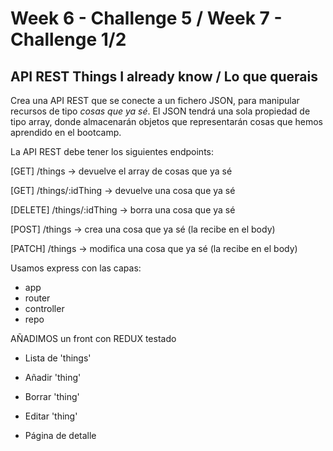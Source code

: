 # Week 6 - Challenge 5 / Week 7 - Challenge 1/2

## API REST Things I already know / Lo que querais

Crea una API REST que se conecte a un fichero JSON, para manipular recursos de tipo _cosas que ya sé_. El JSON tendrá una sola propiedad de tipo array, donde almacenarán objetos que representarán cosas que hemos aprendido en el bootcamp.

La API REST debe tener los siguientes endpoints:

[GET] /things -> devuelve el array de cosas que ya sé

[GET] /things/:idThing -> devuelve una cosa que ya sé

[DELETE] /things/:idThing -> borra una cosa que ya sé

[POST] /things -> crea una cosa que ya sé (la recibe en el body)

[PATCH] /things -> modifica una cosa que ya sé (la recibe en el body)

Usamos express con las capas:

- app
- router
- controller
- repo

AÑADIMOS un front con REDUX testado

- Lista de 'things'
- Añadir 'thing'
- Borrar 'thing'
- Editar 'thing'

- Página de detalle
